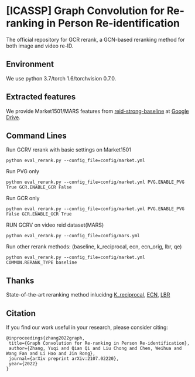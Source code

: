 # [ICASSP] Graph Convolution for Re-ranking in Person Re-identification
The official repository for GCR rerank, a GCN-based reranking method for both image and video re-ID.

## Environment

We use python 3.7/torch 1.6/torchvision 0.7.0.

## Extracted features
We provide Market1501/MARS features from [reid-strong-baseline](https://github.com/michuanhaohao/reid-strong-baseline) at [Google Drive](https://drive.google.com/drive/folders/1iYt4n88dv2Bmn5ccOfhYo4aVCZUgWIaB?usp=sharing).

## Command Lines
Run GCRV rerank with basic settings on Market1501
```
python eval_rerank.py --config_file=config/market.yml
```
Run PVG only
```
python eval_rerank.py --config_file=config/market.yml PVG.ENABLE_PVG True GCR.ENABLE_GCR False
```
Run GCR only
```
python eval_rerank.py --config_file=config/market.yml PVG.ENABLE_PVG False GCR.ENABLE_GCR True
```
RUN GCRV on video reid dataset(MARS)
```
python eval_rerank.py --config_file=config/mars.yml
```
Run other rerank methods: (baseline, k_reciprocal, ecn, ecn_orig, lbr, qe)
```
python eval_rerank.py --config_file=config/market.yml COMMON.RERANK_TYPE baseline
```

## Thanks
State-of-the-art reranking method inlucidng [K_reciprocal](https://github.com/zhunzhong07/person-re-ranking), [ECN](https://github.com/pse-ecn/expanded-cross-neighborhood), [LBR](https://github.com/CoinCheung/SFT-ReID)

## Citation

If you find our work useful in your research, please consider citing:
```
@inproceedings{zhang2022graph,
 title={Graph Convolution for Re-ranking in Person Re-identification},
 author={Zhang, Yuqi and Qian Qi and Liu Chong and Chen, Weihua and Wang Fan and Li Hao and Jin Rong},
 journal={arXiv preprint arXiv:2107.02220},
 year={2022}
}
```
